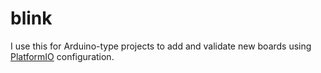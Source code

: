 # blink

I use this for Arduino-type projects to add and validate new boards using
[PlatformIO](https://platformio.org) configuration.
